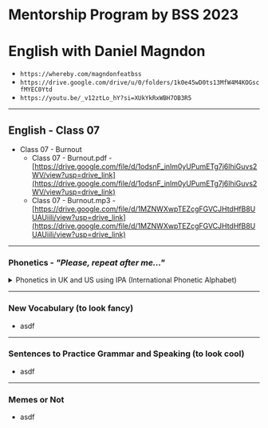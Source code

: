# Mentorship Program by BSS 2023
# English with Daniel Magndon

- ``` https://whereby.com/magndonfeatbss ``` 
- ``` https://drive.google.com/drive/u/0/folders/1k0e45wD0ts13MfW4M4KOGscfMYEC0Ytd ```
- ``` https://youtu.be/_v12ztLo_hY?si=XUkYkRxWBH7OB3R5 ```

___

## English - Class 07

- Class 07 - Burnout
  - Class 07 - Burnout.pdf - [https://drive.google.com/file/d/1odsnF_inlm0yUPumETg7j6lhiGuvs2WV/view?usp=drive_link](https://drive.google.com/file/d/1odsnF_inlm0yUPumETg7j6lhiGuvs2WV/view?usp=drive_link)
  - Class 07 - Burnout.mp3 - [https://drive.google.com/file/d/1MZNWXwpTEZcgFGVCJHtdHfB8UUAUiili/view?usp=drive_link](https://drive.google.com/file/d/1MZNWXwpTEZcgFGVCJHtdHfB8UUAUiili/view?usp=drive_link)
 
___

### Phonetics - _"Please, repeat after me..."_

<p>
<details>
<summary>Phonetics in UK and US using IPA (International Phonetic Alphabet)</summary>


  - illustratives		- US  /ɪˈlʌs.trə.t̬ɪv/ UK  /ˈɪl.ə.strə.tɪv/
  - aesteticaly		- US  /esˈθet̬.ɪ.kəl.i/ UK  /esˈθet.ɪ.kəl.i/ UK  /iːsˈθet.ɪ.kəl.i/
  - history		- US  /ˈhɪs.t̬ɚ.i/ UK  /ˈhɪs.tər.i/
  - historic		- US  /hɪˈstɔːr.ɪk/ UK  /hɪˈstɒr.ɪk/
  - records		- US  /rɪˈkɔːrd/ UK  /rɪˈkɔːd/
  - cancer		- US  /ˈkæn.sɚ/ UK  /ˈkæn.sər/
  - genes			- US  /dʒiːn/ UK  /dʒiːn/
  - human (being)		- US/ˈhju·mən (ˈbi·ɪŋ)/ 
  - psycho		- US  /ˈsaɪ.koʊ/ UK  /ˈsaɪ.kəʊ/
  - nearsightedness	- US  /ˌnɪrˈsaɪ.t̬ɪd.nəs/ UK  /ˌnɪəˈsaɪ.tɪd.nəs/ (UK usually short-sightedness)
  - myopia		- US  /maɪˈoʊ.pi.ə/ UK  /maɪˈəʊ.pi.ə/
  - thesis		- US  /ˈθiː.sɪs/ UK  /ˈθiː.sɪs/  plural theses US  UK  /ˈθiː.siːz/
  - tough			- US  /tʌf/ UK  /tʌf/
  - though		- US  /ðoʊ/ UK  /ðəʊ/
  - obsolescence		- US  /ˌɑːb.səˈles.əns/ UK  /ˌɒb.səˈles.əns/
  - unpredictable		- US  /ˌʌn.prɪˈdɪk.tə.bəl/ UK  /ˌʌn.prɪˈdɪk.tə.bəl/


</details>
</p>


___

### New Vocabulary (to look fancy) 

- asdf

___

### Sentences to Practice Grammar and Speaking (to look cool)

- asdf

___

### Memes or Not

- asdf
